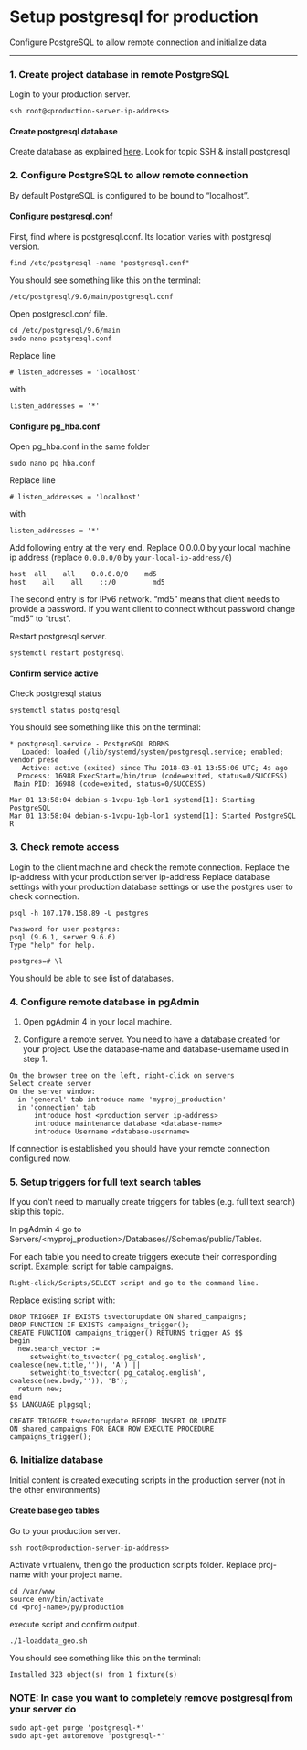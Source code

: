 # Setup postgresql for production

Configure PostgreSQL to allow remote connection and initialize data

----------

### 1. Create project database in remote PostgreSQL
Login to your production server.
```
ssh root@<production-server-ip-address>
``` 

#### Create postgresql database
Create database as explained [here](./digital_ocean_django_deployment.md). Look for topic SSH & install postgresql 

### 2. Configure PostgreSQL  to allow remote connection
By default PostgreSQL is configured to be bound to “localhost”.

#### Configure postgresql.conf
First, find where is postgresql.conf. Its location varies with postgresql version.
  ```
  find /etc/postgresql -name "postgresql.conf"
  ```
  You should see something like this on the terminal:
  ```
  /etc/postgresql/9.6/main/postgresql.conf
  ``` 
Open postgresql.conf file.
  ```
  cd /etc/postgresql/9.6/main
  sudo nano postgresql.conf
  ``` 
Replace line
  ```
  # listen_addresses = 'localhost'
  ``` 
with
  ```
  listen_addresses = '*'
  ``` 

#### Configure pg_hba.conf
Open pg_hba.conf in the same folder
  ```
  sudo nano pg_hba.conf
  ``` 
Replace line
  ```
  # listen_addresses = 'localhost'
  ``` 
with
  ```
  listen_addresses = '*'
  ``` 
Add following entry at the very end.
Replace 0.0.0.0 by your local machine ip address (replace `0.0.0.0/0` by `your-local-ip-address/0`)
  ```
  host	all    all    0.0.0.0/0    md5
  host    all    all    ::/0         md5
  ``` 
The second entry is for IPv6 network.
“md5” means that client needs to provide a password. If you want client to connect without password change “md5” to “trust”.


Restart postgresql server.
  ```
  systemctl restart postgresql
  ``` 

#### Confirm service active
Check postgresql status
  ```
  systemctl status postgresql
  ```
  You should see something like this on the terminal:
  ```
  * postgresql.service - PostgreSQL RDBMS
     Loaded: loaded (/lib/systemd/system/postgresql.service; enabled; vendor prese
     Active: active (exited) since Thu 2018-03-01 13:55:06 UTC; 4s ago
    Process: 16988 ExecStart=/bin/true (code=exited, status=0/SUCCESS)
   Main PID: 16988 (code=exited, status=0/SUCCESS)

  Mar 01 13:58:04 debian-s-1vcpu-1gb-lon1 systemd[1]: Starting PostgreSQL 
  Mar 01 13:58:04 debian-s-1vcpu-1gb-lon1 systemd[1]: Started PostgreSQL R
  ``` 


### 3. Check remote access
Login to the client machine and check the remote connection.
Replace the ip-address with your production server ip-address
Replace database settings with your production database settings
or use the postgres user to check connection.
  ```
  psql -h 107.170.158.89 -U postgres

  Password for user postgres:
  psql (9.6.1, server 9.6.6)
  Type "help" for help.

  postgres=# \l
  ``` 
  You should be able to see list of databases.


### 4. Configure remote database in pgAdmin
1. Open pgAdmin 4 in your local machine.

2. Configure a remote server.
  You need to have a database created for your project.
  Use the database-name and database-username used in step 1.
  ```
  On the browser tree on the left, right-click on servers
  Select create server
  On the server window:
  	in 'general' tab introduce name 'myproj_production'
  	in 'connection' tab
  		introduce host <production server ip-address>
  		introduce maintenance database <database-name>
  		introduce Username <database-username>
  ``` 
  If connection is established you should have your remote connection configured now.


### 5. Setup triggers for full text search tables
If you don't need to manually create triggers for tables (e.g. full text search) skip this topic.

In pgAdmin 4 go to Servers/<myproj_production>/Databases/<database-name>/Schemas/public/Tables.

For each table you need to create triggers execute their corresponding script. Example: script for table campaigns.
  ```
  Right-click/Scripts/SELECT script and go to the command line. 
  ```
  Replace existing script with:
  ```
  DROP TRIGGER IF EXISTS tsvectorupdate ON shared_campaigns;
  DROP FUNCTION IF EXISTS campaigns_trigger();
  CREATE FUNCTION campaigns_trigger() RETURNS trigger AS $$
  begin
    new.search_vector :=
       setweight(to_tsvector('pg_catalog.english', coalesce(new.title,'')), 'A') ||
       setweight(to_tsvector('pg_catalog.english', coalesce(new.body,'')), 'B');
    return new;
  end
  $$ LANGUAGE plpgsql;

  CREATE TRIGGER tsvectorupdate BEFORE INSERT OR UPDATE
  ON shared_campaigns FOR EACH ROW EXECUTE PROCEDURE campaigns_trigger();
  ``` 


### 6. Initialize database
Initial content is created executing scripts in the production server (not in the other environments)

#### Create base geo tables
Go to your production server.
  ```
  ssh root@<production-server-ip-address>
  ``` 
Activate virtualenv, then go the production scripts folder.
Replace proj-name with your project name.
  ```
  cd /var/www
  source env/bin/activate
  cd <proj-name>/py/production
  ```
execute script and confirm output.
  ```
  ./1-loaddata_geo.sh
  ```
  You should see something like this on the terminal:
  ```
  Installed 323 object(s) from 1 fixture(s)
  ```


### NOTE: In case you want to completely remove postgresql from your server do
  ```
  sudo apt-get purge 'postgresql-*'
  sudo apt-get autoremove 'postgresql-*'
  ```

